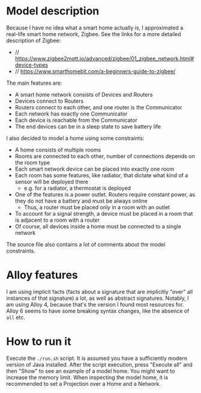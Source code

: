 # Model description
Because I have no idea what a smart home actually is, I approximated a real-life smart home network, Zigbee. See the links for a more detailed description of Zigbee:

- // https://www.zigbee2mqtt.io/advanced/zigbee/01_zigbee_network.html#device-types
- // https://www.smarthomebit.com/a-beginners-guide-to-zigbee/ 

The main features are:
- A smart home network consists of Devices and Routers
- Devices connect to Routers
- Routers connect to each other, and one router is the Communicator
- Each network has exactly one Communicator
- Each device is reachable from the Communicator
- The end devices can be in a sleep state to save battery life

I also decided to model a home using some constraints:
- A home consists of multiple rooms
- Rooms are connected to each other, number of connections depends on the room type
- Each smart network device can be placed into exactly one room
- Each room has some features, like radiator, that dictate what kind of a sensor will be deployed there
    - e.g. for a radiator, a thermostat is deployed
- One of the features is a power outlet. Routers require constant power, as they do not have a battery and must be always online
    - Thus, a router must be placed only in a room with an outlet
- To account for a signal strength, a device must be placed in a room that is adjacent to a room with a router
- Of course, all devices inside a home must be connected to a single network

The source file also contains a lot of comments about the model constraints.

# Alloy features
I am using implicit facts (facts about a signature that are implicitly "over" all instances of that signature) a lot, as well as abstract signatures. Notably, I am using Alloy 4, because that's the version I found most resources for. Alloy 6 seems to have some breaking syntax changes, like the absence of `all` etc.

# How to run it
Execute the `./run.sh` script. It is assumed you have a sufficiently modern version of Java installed. After the script execution, press "Execute all" and then "Show" to see an example of a model home. You might want to increase the memory limit. When inspecting the model home, it is recommended to set a Projection over a Home and a Network.
